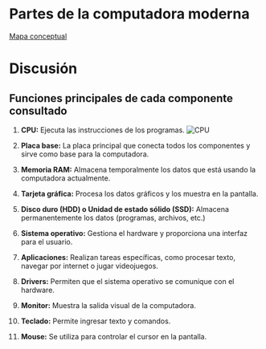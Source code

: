 # Partes de la computadora moderna 
[Mapa conceptual](https://www.canva.com/design/DAGL6vyzq4M/cO40Zn-snjw04hgy053-7A/view?utm_content=DAGL6vyzq4M&utm_campaign=designshare&utm_medium=link&utm_source=editor)

# Discusión

## Funciones principales de cada componente consultado
1. **CPU:** Ejecuta las instrucciones de los programas. ![CPU](https://hardzone.es/app/uploads-hardzone.es/2019/11/CPU.jpg)

2. **Placa base:** La placa principal que conecta todos los componentes y sirve como base para la computadora.

3. **Memoria RAM:** Almacena temporalmente los datos que está usando la computadora actualmente.

4. **Tarjeta gráfica:** Procesa los datos gráficos y los muestra en la pantalla.

5. **Disco duro (HDD) o Unidad de estado sólido (SSD):** Almacena permanentemente los datos (programas, archivos, etc.)

6. **Sistema operativo:** Gestiona el hardware y proporciona una interfaz para el usuario.

7. **Aplicaciones:** Realizan tareas específicas, como procesar texto, navegar por internet o jugar videojuegos.

8. **Drivers:** Permiten que el sistema operativo se comunique con el hardware.

9. **Monitor:** Muestra la salida visual de la computadora.

10. **Teclado:** Permite ingresar texto y comandos.

11. **Mouse:** Se utiliza para controlar el cursor en la pantalla.
